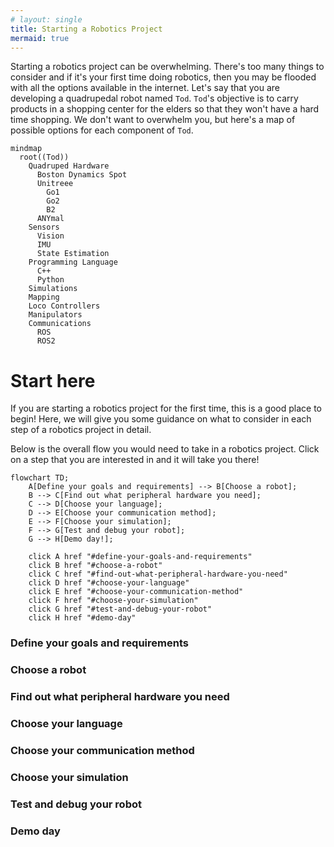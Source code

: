 ```yaml
---
# layout: single
title: Starting a Robotics Project
mermaid: true
---
```


Starting a robotics project can be overwhelming. There's too many things to consider and if it's your first time doing robotics, then you may be flooded with all the options available in the internet. Let's say that you are developing a quadrupedal robot named `Tod`. `Tod`'s objective is to carry products in a shopping center for the elders so that they won't have a hard time shopping. We don't want to overwhelm you, but here's a map of possible options for each component of `Tod`. 
```mermaid
mindmap
  root((Tod))
    Quadruped Hardware
      Boston Dynamics Spot
      Unitreee 
        Go1
        Go2
        B2
      ANYmal
    Sensors
      Vision
      IMU
      State Estimation
    Programming Language
      C++
      Python
    Simulations
    Mapping
    Loco Controllers
    Manipulators
    Communications
      ROS
      ROS2

```

# Start here
If you are starting a robotics project for the first time, this is a good place to begin! Here, we will give you some guidance on what to consider in each step of a robotics project in detail.

Below is the overall flow you would need to take in a robotics project. Click on a step that you are interested in and it will take you there!

```mermaid
flowchart TD;
    A[Define your goals and requirements] --> B[Choose a robot];
    B --> C[Find out what peripheral hardware you need];
    C --> D[Choose your language];
    D --> E[Choose your communication method];
    E --> F[Choose your simulation];
    F --> G[Test and debug your robot];
    G --> H[Demo day!];

    click A href "#define-your-goals-and-requirements"
    click B href "#choose-a-robot"
    click C href "#find-out-what-peripheral-hardware-you-need"
    click D href "#choose-your-language"
    click E href "#choose-your-communication-method"
    click F href "#choose-your-simulation"
    click G href "#test-and-debug-your-robot"
    click H href "#demo-day"

```


### Define your goals and requirements

### Choose a robot

### Find out what peripheral hardware you need

### Choose your language

### Choose your communication method

### Choose your simulation

### Test and debug your robot

### Demo day
